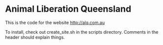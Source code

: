 Animal Liberation Queensland
============================

This is the code for the website http://alq.com.au

To install, check out create_site.sh in the scripts directory.  Comments in the header should explain things.
